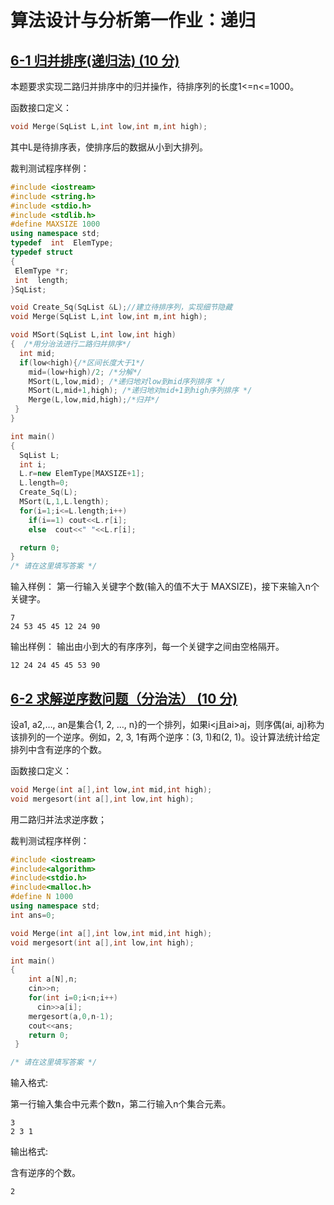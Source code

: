 # 算法设计与分析第一作业：递归
## [6-1 归并排序(递归法) (10 分)](a.cpp)

本题要求实现二路归并排序中的归并操作，待排序列的长度1<=n<=1000。

函数接口定义：
```c++
void Merge(SqList L,int low,int m,int high);
```
其中L是待排序表，使排序后的数据从小到大排列。

裁判测试程序样例：
```c++
#include <iostream>
#include <string.h> 
#include <stdio.h>
#include <stdlib.h>
#define MAXSIZE 1000
using namespace std;
typedef  int  ElemType;
typedef struct
{
 ElemType *r;
 int  length;
}SqList;

void Create_Sq(SqList &L);//建立待排序列，实现细节隐藏
void Merge(SqList L,int low,int m,int high); 

void MSort(SqList L,int low,int high)
{  /*用分治法进行二路归并排序*/ 
  int mid;
  if(low<high){/*区间长度大于1*/
    mid=(low+high)/2; /*分解*/
    MSort(L,low,mid); /*递归地对low到mid序列排序 */
    MSort(L,mid+1,high); /*递归地对mid+1到high序列排序 */ 
    Merge(L,low,mid,high);/*归并*/ 
 } 
} 

int main()
{
  SqList L;
  int i;
  L.r=new ElemType[MAXSIZE+1];
  L.length=0;
  Create_Sq(L);
  MSort(L,1,L.length);
  for(i=1;i<=L.length;i++)
    if(i==1) cout<<L.r[i];
    else  cout<<" "<<L.r[i];

  return 0;
}
/* 请在这里填写答案 */
```
输入样例：
第一行输入关键字个数(输入的值不大于 MAXSIZE)，接下来输入n个关键字。
```
7
24 53 45 45 12 24 90
```

输出样例：
输出由小到大的有序序列，每一个关键字之间由空格隔开。
```
12 24 24 45 45 53 90
```

## [6-2 求解逆序数问题（分治法） (10 分)](b.cpp)
设a1, a2,…, an是集合{1, 2, …, n}的一个排列，如果i<j且ai>aj，则序偶(ai, aj)称为该排列的一个逆序。例如，2, 3, 1有两个逆序：(3, 1)和(2, 1)。设计算法统计给定排列中含有逆序的个数。

函数接口定义：

```c++
void Merge(int a[],int low,int mid,int high);
void mergesort(int a[],int low,int high);
```

用二路归并法求逆序数；

裁判测试程序样例：
```c++
#include <iostream>
#include<algorithm>
#include<stdio.h>
#include<malloc.h>
#define N 1000
using namespace std;
int ans=0;

void Merge(int a[],int low,int mid,int high);
void mergesort(int a[],int low,int high);

int main()
{
    int a[N],n;
    cin>>n;
    for(int i=0;i<n;i++) 
      cin>>a[i];
    mergesort(a,0,n-1);
    cout<<ans; 
    return 0;
 } 

/* 请在这里填写答案 */
```


输入格式:

第一行输入集合中元素个数n，第二行输入n个集合元素。
```
3
2 3 1
```
输出格式:

含有逆序的个数。
```
2
```
